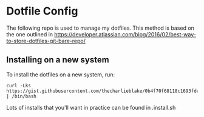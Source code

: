 # Dotfile Config

The following repo is used to manage my dotfiles. This method
is based on the one outlined in
https://developer.atlassian.com/blog/2016/02/best-way-to-store-dotfiles-git-bare-repo/

## Installing on a new system

To install the dotfiles on a new system, run:

```
curl -Lks https://gist.githubusercontent.com/thecharlieblake/0b4f70f68118c1693fde79391baede7c/raw/f7c65e8d79eae5874eb0609e44c50e57199f7409/dotfiles_new_system.sh | /bin/bash
```

Lots of installs that you'll want in practice can be found in .install.sh

